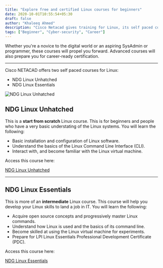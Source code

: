 ```yaml
---
title: "Explore free and certified Linux courses for beginners"
date: 2020-10-01T10:55:54+05:30
draft: false
author: "Khaleeq Ahmed"
description: "Cisco Netacad gives training for Linux, its self paced course, from beginners to advance users. And today I will show you how you can get started with it."
tags: ["Beginner", "Cyber-security", "Career"]
---
```


Whether you're a novice to the digital world or an aspiring SysAdmin or programmer, these courses will propel you forward. Advanced courses will also prepare you for career-ready certification.

---

Cisco NETACAD offers two self paced courses for Linux:

- NDG Linux Unhatched
- NDG Linux Essentials

![NDG Linux Unhatched](/img/linux-02-10.png)

## NDG Linux Unhatched

This is a **start from scratch** Linux course. This is for beginners and people who have a very basic understating of the Linux systems. You will learn the following:

- Basic installation and configuration of Linux software.
- Understand the basics of the Linux Command Line Interface (CLI).
- Interact with, and become familiar with the Linux virtual machine.

Access this course here:

[NDG Linux Unhatched](https://www.netacad.com/courses/os-it/ndg-linux-unhatched)

---

## NDG Linux Essentials

This is more of an **intermediate** Linux course. This course will help you develop your Linux skills to land a job in IT. You will learn the following:

- Acquire open source concepts and progressively master Linux commands.
- Understand how Linux is used and the basics of its command line.
- Become skilled at using the Linux virtual machine for experiments.
- Prepare for LPI Linux Essentials Professional Development Certificate (PDC).

Access this course here:

[NDG Linux Essentials](https://www.netacad.com/courses/os-it/ndg-linux-essentials)

